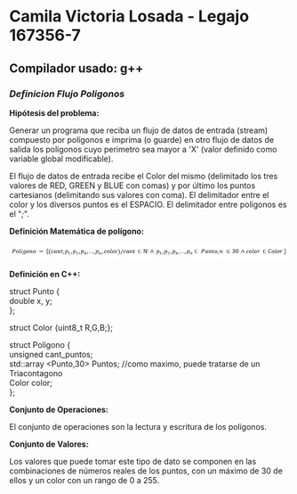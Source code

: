 # Camila Victoria Losada - Legajo 167356-7
## Compilador usado: g++
### *Definicion Flujo Poligonos*

**Hipótesis del problema:**  

Generar un programa que reciba un flujo de datos de entrada (stream) compuesto por polígonos e imprima (o guarde) en otro flujo de datos de salida los poligonos cuyo perimetro sea mayor a 'X' (valor definido como variable global modificable).

El flujo de datos de entrada recibe el Color del mismo (delimitado los tres valores de RED, GREEN y BLUE con comas) y por último los puntos cartesianos (delimitando sus valores con coma). El delimitador entre el color y los diversos puntos es el ESPACIO. El delimitador entre polígonos es el "*;*".


**Definición Matemática de polígono:**  

![Funcion Poligono](https://github.com/closada/AED/blob/master/Imgs/POLIGONOV02.JPG) 

**Definición en C++:**  

struct Punto {  
   double x, y;  
};  

struct Color {uint8_t R,G,B;};  

struct Poligono {  
    unsigned cant_puntos;  
    std::array <Punto,30> Puntos; //como maximo, puede tratarse de un Triacontagono  
    Color color;  
};  


**Conjunto de Operaciones:**  

El conjunto de operaciones son la lectura y escritura de los poligonos.  

**Conjunto de Valores:**  

Los valores que puede tomar este tipo de dato se componen en las combinaciones de números reales de los puntos, con un máximo de 30 de ellos y un color con un rango de 0 a 255.

